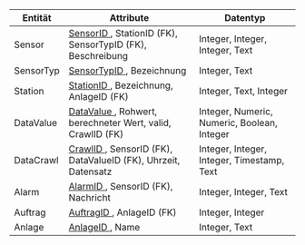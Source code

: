 | Entität      | Attribute                      | Datentyp                   |
|--------------|--------------------------------|----------------------------|
| Sensor       | <u>SensorID </u>, StationID (FK), SensorTypID (FK), Beschreibung | Integer, Integer, Integer, Text |
| SensorTyp    | <u>SensorTypID </u>, Bezeichnung  | Integer, Text             |
| Station      | <u>StationID </u>, Bezeichnung, AnlageID (FK)    | Integer, Text, Integer    |
| DataValue    | <u>DataValue </u>, Rohwert, berechneter Wert, valid, CrawlID (FK) | Integer, Numeric, Numeric, Boolean, Integer |
| DataCrawl    | <u>CrawlID </u>, SensorID (FK), DataValueID (FK), Uhrzeit, Datensatz | Integer, Integer, Integer, Timestamp, Text |
| Alarm        | <u>AlarmID </u>, SensorID (FK), Nachricht | Integer, Integer, Text    |
| Auftrag      | <u>AuftragID </u>, AnlageID (FK)                   | Integer, Integer                    |
| Anlage       | <u>AnlageID </u>, Name | Integer, Text |

